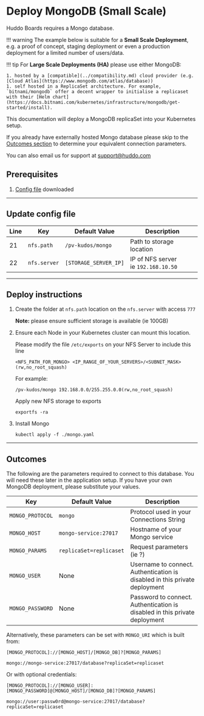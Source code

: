# Deploy MongoDB (Small Scale)

Huddo Boards requires a Mongo database.

!!! warning
    The example below is suitable for a **Small Scale Deployment**, e.g. a proof of concept, staging deployment or even a production deployment for a limited number of users/data.

!!! tip
    For **Large Scale Deployments (HA)** please use either MongoDB:
    
    1. hosted by a [compatible](../compatibility.md) cloud provider (e.g. [Cloud Atlas](https://www.mongodb.com/atlas/database))
    1. self hosted in a ReplicaSet architecture. For example, `bitnami/mongodb` offer a decent wrapper to initialise a replicaset with their [Helm chart](https://docs.bitnami.com/kubernetes/infrastructure/mongodb/get-started/install).

This documentation will deploy a MongoDB replicaSet into your Kubernetes setup.

If you already have externally hosted Mongo database please skip to the [Outcomes section](#outcomes) to determine your equivalent connection parameters.

You can also email us for support at [support@huddo.com](mailto:support@huddo.com)

## Prerequisites

1. [Config file](/assets/config/kubernetes/mongo-small-scale.yaml) downloaded

---

## Update config file

| Line | Key          | Default Value         | Description                             |
| ---- | ------------ | --------------------- | --------------------------------------- |
| 21   | `nfs.path`   | `/pv-kudos/mongo`     | Path to storage location                |
| 22   | `nfs.server` | `[STORAGE_SERVER_IP]` | IP of NFS server</br>ie `192.168.10.50` |

---

## Deploy instructions

1.  Create the folder at `nfs.path` location on the `nfs.server` with access `777`

    **Note:** please ensure sufficient storage is available (ie 100GB)

1.  Ensure each Node in your Kubernetes cluster can mount this location.

    Please modify the file `/etc/exports` on your NFS Server to include this line

        <NFS_PATH_FOR_MONGO> <IP_RANGE_OF_YOUR_SERVERS>/<SUBNET_MASK>(rw,no_root_squash)

    For example:

        /pv-kudos/mongo 192.168.0.0/255.255.0.0(rw,no_root_squash)

    Apply new NFS storage to exports

        exportfs -ra

1.  Install Mongo

        kubectl apply -f ./mongo.yaml

---

## Outcomes

The following are the parameters required to connect to this database. You will need these later in the application setup. If you have your own MongoDB deployment, please substitute your values.

| Key              | Default Value           | Description                                                                    |
| ---------------- | ----------------------- | ------------------------------------------------------------------------------ |
| `MONGO_PROTOCOL` | `mongo`                 | Protocol used in your Connections String                                       |
| `MONGO_HOST`     | `mongo-service:27017`   | Hostname of your Mongo service                                                 |
| `MONGO_PARAMS`   | `replicaSet=replicaset` | Request parameters (ie ?)                                                      |
| `MONGO_USER`     | None                    | Username to connect.</br>Authentication is disabled in this private deployment |
| `MONGO_PASSWORD` | None                    | Password to connect.</br>Authentication is disabled in this private deployment |

Alternatively, these parameters can be set with `MONGO_URI` which is built from:

    [MONGO_PROTOCOL]://[MONGO_HOST]/[MONGO_DB]?[MONGO_PARAMS]

    mongo://mongo-service:27017/database?replicaSet=replicaset

Or with optional credentials:

    [MONGO_PROTOCOL]://[MONGO_USER]:[MONGO_PASSWORD]@[MONGO_HOST]/[MONGO_DB]?[MONGO_PARAMS]

    mongo://user:passw0rd@mongo-service:27017/database?replicaSet=replicaset
